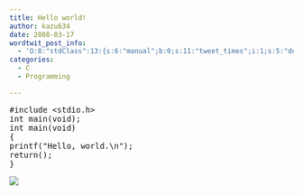 ```yaml
---
title: Hello world!
author: kazu634
date: 2008-03-17
wordtwit_post_info:
  - 'O:8:"stdClass":13:{s:6:"manual";b:0;s:11:"tweet_times";i:1;s:5:"delay";i:0;s:7:"enabled";i:1;s:10:"separation";s:2:"60";s:7:"version";s:3:"3.7";s:14:"tweet_template";b:0;s:6:"status";i:2;s:6:"result";a:0:{}s:13:"tweet_counter";i:2;s:13:"tweet_log_ids";a:1:{i:0;i:3841;}s:9:"hash_tags";a:0:{}s:8:"accounts";a:1:{i:0;s:7:"kazu634";}}'
categories:
  - C
  - Programming

---
```

<div class="section">
<pre class="syntax-highlight">
<span class="synPreProc">#include </span><span class="synConstant">&#60;stdio.h&#62;</span>
<span class="synType">int</span> main(<span class="synType">void</span>);
<span class="synType">int</span> main(<span class="synType">void</span>)
{
printf(<span class="synConstant">&#34;Hello, world.</span><span class="synSpecial">\n</span><span class="synConstant">&#34;</span>);
<span class="synStatement">return</span>(<span class="synConstant"></span>);
}
</pre>
  
<p>
<center>
</center>
</p>
  
<p>
<a href="http://flickr.com/photos/7190707@N05/2340613244/" onclick="__gaTracker('send', 'event', 'outbound-article', 'http://flickr.com/photos/7190707@N05/2340613244/', '');" title="cの勉強中"><img src="http://farm4.static.flickr.com/3096/2340613244_4f13b7acb4_m.jpg" /></a>
</p></p>
</div>
